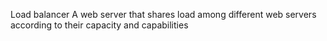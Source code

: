 Load balancer
A web server that shares load among different web servers according to their capacity and capabilities
